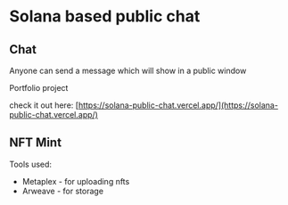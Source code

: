 # Solana based public chat #

## Chat ##
Anyone can send a message which will show in a public window

Portfolio project

check it out here: [https://solana-public-chat.vercel.app/](https://solana-public-chat.vercel.app/)

## NFT Mint ##
Tools used: 
* Metaplex - for uploading nfts
* Arweave - for storage 